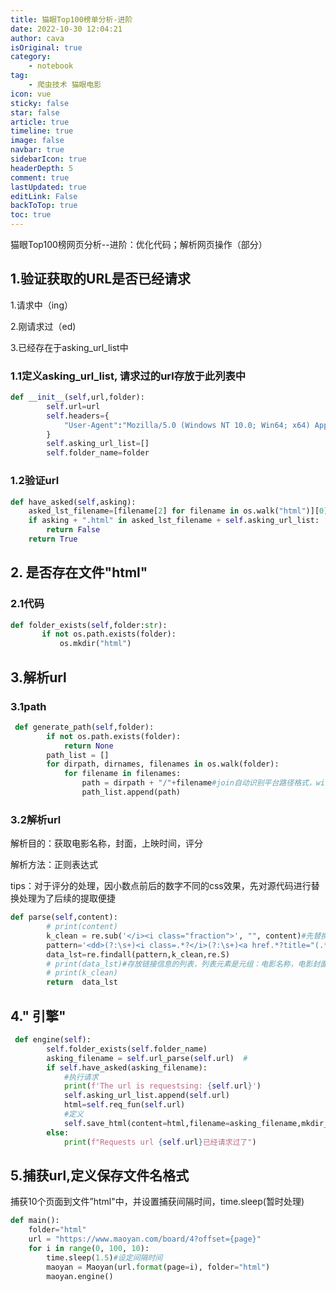 ```yaml
---
title: 猫眼Top100榜单分析-进阶
date: 2022-10-30 12:04:21
author: cava
isOriginal: true
category: 
    - notebook
tag:
    - 爬虫技术 猫眼电影
icon: vue
sticky: false
star: false
article: true
timeline: true
image: false
navbar: true
sidebarIcon: true
headerDepth: 5
comment: true
lastUpdated: true
editLink: False
backToTop: true
toc: true
---
```


猫眼Top100榜网页分析--进阶：优化代码；解析网页操作（部分）

## 1.验证获取的URL是否已经请求

1.请求中（ing）

2.刚请求过（ed)

3.已经存在于asking_url_list中

### 1.1定义asking_url_list, 请求过的url存放于此列表中

``` python
def __init__(self,url,folder):
        self.url=url
        self.headers={
            "User-Agent":"Mozilla/5.0 (Windows NT 10.0; Win64; x64) AppleWebKit/537.36 (KHTML, like Gecko) Chrome/107.0.0.0 Safari/537.36"
        }
        self.asking_url_list=[]
        self.folder_name=folder
```

### 1.2验证url

```python
def have_asked(self,asking):
	asked_lst_filename=[filename[2] for filename in os.walk("html")][0]
    if asking + ".html" in asked_lst_filename + self.asking_url_list:
        return False
    return True
```

## 2. 是否存在文件"html"

### 2.1代码

```python
def folder_exists(self,folder:str):
       if not os.path.exists(folder):
           os.mkdir("html")
```

## 3.解析url

### 3.1path

```python
 def generate_path(self,folder):
        if not os.path.exists(folder):
            return None
        path_list = []
        for dirpath, dirnames, filenames in os.walk(folder):
            for filename in filenames:
                path = dirpath + "/"+filename#join自动识别平台路径格式，window和Mac
                path_list.append(path)
```

### 3.2解析url

解析目的：获取电影名称，封面，上映时间，评分

解析方法：正则表达式

tips：对于评分的处理，因小数点前后的数字不同的css效果，先对源代码进行替换处理为了后续的提取便捷

``` python
def parse(self,content):
        # print(content)
        k_clean = re.sub('</i><i class="fraction">', "", content)#先替换，方便提取评分数据
        pattern='<dd>(?:\s+)<i class=.*?</i>(?:\s+)<a href.*?title="(.*?)".*?>(?:\s+)<img src.*?/>(?:\s+)<img data-src="(.*?)".*?/>*\s?.*?<p class="releasetime">(.*?)</p>.*?</div>(?:\s+).*?(?:\s+)<p class="score".*?"integer">(\d\.\d).*?</p>'
        data_lst=re.findall(pattern,k_clean,re.S)
        # print(data_lst)#存放链接信息的列表，列表元素是元组：电影名称，电影封面，上映日期，评分
        # print(k_clean)
        return  data_lst
```

## 4." 引擎"

```python
 def engine(self):
        self.folder_exists(self.folder_name)
        asking_filename = self.url_parse(self.url)  #
        if self.have_asked(asking_filename):
            #执行请求
            print(f'The url is requestsing: {self.url}')
            self.asking_url_list.append(self.url)
            html=self.req_fun(self.url)
            #定义
            self.save_html(content=html,filename=asking_filename,mkdir_r=self.folder_name)
        else:
            print(f"Requests url {self.url}已经请求过了")
```

## 5.捕获url,定义保存文件名格式

 捕获10个页面到文件”html"中，并设置捕获间隔时间，time.sleep(暂时处理)

```python
def main():
    folder="html"
    url = "https://www.maoyan.com/board/4?offset={page}"
    for i in range(0, 100, 10):
        time.sleep(1.5)#设定间隔时间
        maoyan = Maoyan(url.format(page=i), folder="html")
        maoyan.engine()
```







